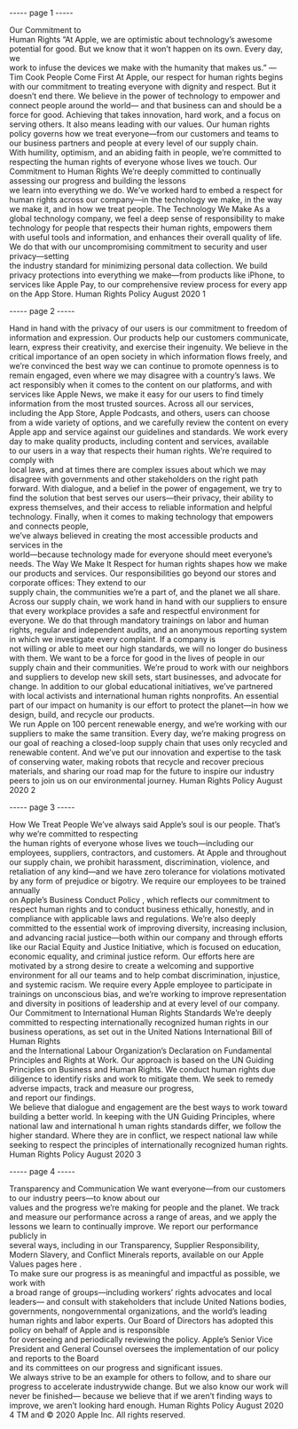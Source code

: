 ----- page 1 -----

Our Commitment to\
Human Rights
“At Apple, we are optimistic about technology’s awesome potential for
good. But we know that it won’t happen on its own. Every day, we\
work to infuse the devices we make with the humanity that makes us.”
—Tim Cook
People Come First
At Apple, our respect for human rights begins with our commitment to treating everyone
with dignity and respect. But it doesn’t end there.
We believe in the power of technology to empower and connect people around the world—
and that business can and should be a force for good. Achieving that takes innovation, hard
work, and a focus on serving others.
It also means leading with our values. Our human rights policy governs how we treat
everyone—from our customers and teams to our business partners and people at every
level of our supply chain.\
With humility, optimism, and an abiding faith in people, we’re committed to respecting the
human rights of everyone whose lives we touch.
Our Commitment to Human Rights
We’re deeply committed to continually assessing our progress and building the lessons\
we learn into everything we do. We’ve worked hard to embed a respect for human rights
across our company—in the technology we make, in the way we make it, and in how we
treat people.
The Technology We Make
As a global technology company, we feel a deep sense of responsibility to make technology
for people that respects their human rights, empowers them with useful tools and
information, and enhances their overall quality of life.\
We do that with our uncompromising commitment to security and user privacy—setting\
the industry standard for minimizing personal data collection. We build privacy protections
into everything we make—from products like iPhone, to services like Apple Pay, to our
comprehensive review process for every app on the App Store.
Human Rights Policy August 2020 1

----- page 2 -----

Hand in hand with the privacy of our users is our commitment to freedom of information
and expression. Our products help our customers communicate, learn, express their
creativity, and exercise their ingenuity. We believe in the critical importance of an open
society in which information flows freely, and we’re convinced the best way we can
continue to promote openness is to remain engaged, even where we may disagree with a
country’s laws.
We act responsibly when it comes to the content on our platforms, and with services like
Apple News, we make it easy for our users to find timely information from the most trusted
sources. Across all our services, including the App Store, Apple Podcasts, and others, users
can choose from a wide variety of options, and we carefully review the content on every
Apple app and service against our guidelines and standards.
We work every day to make quality products, including content and services, available\
to our users in a way that respects their human rights. We’re required to comply with\
local laws, and at times there are complex issues about which we may disagree with
governments and other stakeholders on the right path forward. With dialogue, and a belief
in the power of engagement, we try to find the solution that best serves our users—their
privacy, their ability to express themselves, and their access to reliable information and
helpful technology.
Finally, when it comes to making technology that empowers and connects people,\
we’ve always believed in creating the most accessible products and services in the\
world—because technology made for everyone should meet everyone’s needs.
The Way We Make It
Respect for human rights shapes how we make our products and services. Our
responsibilities go beyond our stores and corporate offices: They extend to our\
supply chain, the communities we’re a part of, and the planet we all share.
Across our supply chain, we work hand in hand with our suppliers to ensure that every
workplace provides a safe and respectful environment for everyone. We do that through
mandatory trainings on labor and human rights, regular and independent audits, and an
anonymous reporting system in which we investigate every complaint. If a company is\
not willing or able to meet our high standards, we will no longer do business with them.
We want to be a force for good in the lives of people in our supply chain and their
communities. We’re proud to work with our neighbors and suppliers to develop new skill
sets, start businesses, and advocate for change. In addition to our global educational
initiatives, we’ve partnered with local activists and international human rights nonprofits.
An essential part of our impact on humanity is our effort to protect the planet—in how we
design, build, and recycle our products.\
We run Apple on 100 percent renewable energy, and we’re working with our suppliers to
make the same transition. Every day, we’re making progress on our goal of reaching a
closed-loop supply chain that uses only recycled and renewable content. And we’ve put
our innovation and expertise to the task of conserving water, making robots that recycle
and recover precious materials, and sharing our road map for the future to inspire our
industry peers to join us on our environmental journey.
Human Rights Policy August 2020 2

----- page 3 -----

How We Treat People
We’ve always said Apple’s soul is our people. That’s why we’re committed to respecting\
the human rights of everyone whose lives we touch—including our employees, suppliers,
contractors, and customers.
At Apple and throughout our supply chain, we prohibit harassment, discrimination,
violence, and retaliation of any kind—and we have zero tolerance for violations motivated
by any form of prejudice or bigotry. We require our employees to be trained annually\
on Apple’s  Business Conduct Policy , which reflects our commitment to respect human
rights and to conduct business ethically, honestly, and in compliance with applicable laws
and regulations.
We’re also deeply committed to the essential work of improving diversity, increasing
inclusion, and advancing racial justice—both within our company and through efforts like
our Racial Equity and Justice Initiative, which is focused on education, economic equality,
and criminal justice reform. Our efforts here are motivated by a strong desire to create a
welcoming and supportive environment for all our teams and to help combat discrimination,
injustice, and systemic racism. We require every Apple employee to participate in trainings
on unconscious bias, and we’re working to improve representation and diversity in
positions of leadership and at every level of our company.
Our Commitment to International Human Rights
Standards
We’re deeply committed to respecting internationally recognized human rights in our
business operations, as set out in the United Nations International Bill of Human Rights\
and the International Labour Organization’s Declaration on Fundamental Principles and
Rights at Work. Our approach is based on the UN Guiding Principles on Business and
Human Rights. We conduct human rights due diligence to identify risks and work to
mitigate them. We seek to remedy adverse impacts, track and measure our progress,\
and report our findings.\
We believe that dialogue and engagement are the best ways to work toward building a better
world. In keeping with the UN Guiding Principles, where national law and international h uman
rights standards differ, we follow the higher standard. Where they are in conflict, we
respect national law while seeking to respect the principles of internationally recognized
human rights.
Human Rights Policy August 2020 3

----- page 4 -----

Transparency and Communication
We want everyone—from our customers to our industry peers—to know about our\
values and the progress we’re making for people and the planet.
We track and measure our performance across a range of areas, and we apply the\
lessons we learn to continually improve. We report our performance publicly in\
several ways, including in our Transparency, Supplier Responsibility, Modern Slavery,
and Conflict Minerals reports, available on our Apple Values pages  here .\
To make sure our progress is as meaningful and impactful as possible, we work with\
a broad range of groups—including workers’ rights advocates and local leaders—
and consult with stakeholders that include United Nations bodies, governments,
nongovernmental organizations, and the world’s leading human rights and labor experts.
Our Board of Directors has adopted this policy on behalf of Apple and is responsible\
for overseeing and periodically reviewing the policy. Apple’s Senior Vice President and
General Counsel oversees the implementation of our policy and reports to the Board\
and its committees on our progress and significant issues.\
We always strive to be an example for others to follow, and to share our progress to
accelerate industrywide change. But we also know our work will never be finished—
because we believe that if we aren’t finding ways to improve, we aren’t looking hard
enough.
Human Rights Policy August 2020 4
TM and © 2020 Apple Inc. All rights reserved.
